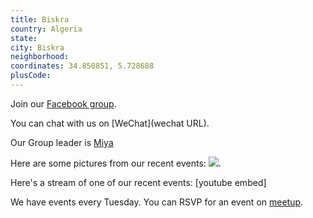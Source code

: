 ```yaml
---
title: Biskra
country: Algeria
state: 
city: Biskra
neighborhood: 
coordinates: 34.850851, 5.728688
plusCode:
---
```

Join our [Facebook group](https://www.facebook.com/groups/free.code.camp.biskra).

You can chat with us on [WeChat](wechat URL).

Our Group leader is [Miya](freecodecamp.org/miya)

Here are some pictures from our recent events:
![](https://scontent-dft4-2.xx.fbcdn.net/v/t31.0-8/13925474_1012416228863199_6601689525329751673_o.jpg?oh=a9b1eb802575447eb1dedaa195ed87af&oe=596466AD).

Here's a stream of one of our recent events:
[youtube embed]

We have events every Tuesday. You can RSVP for an event on [meetup](meetupurl).
